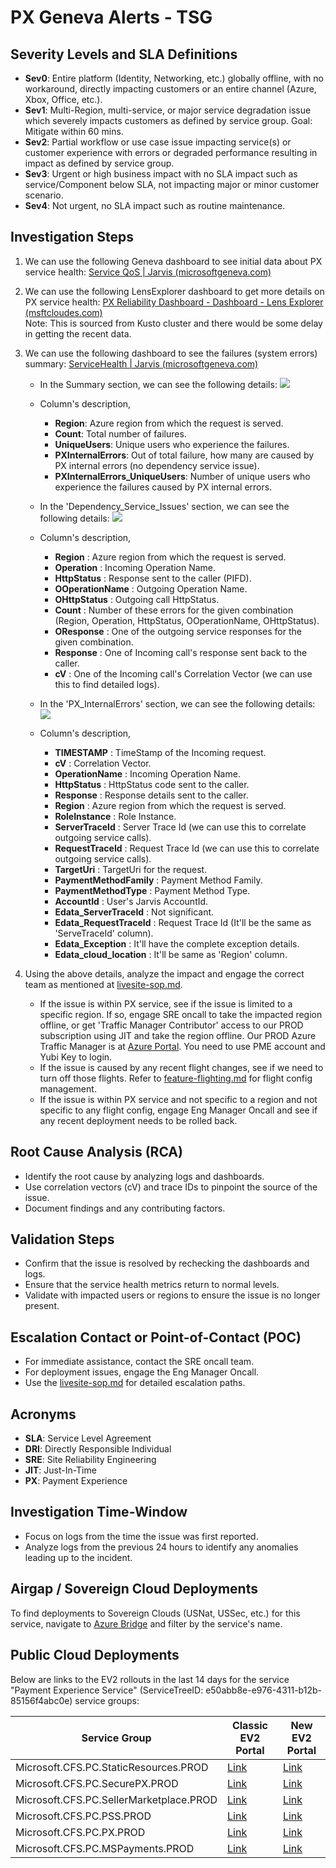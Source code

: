 PX Geneva Alerts - TSG
======================

Severity Levels and SLA Definitions
-----------------------------------

*   **Sev0**: Entire platform (Identity, Networking, etc.) globally offline, with no workaround, directly impacting customers or an entire channel (Azure, Xbox, Office, etc.).
*   **Sev1**: Multi-Region, multi-service, or major service degradation issue which severely impacts customers as defined by service group. Goal: Mitigate within 60 mins.
*   **Sev2**: Partial workflow or use case issue impacting service(s) or customer experience with errors or degraded performance resulting in impact as defined by service group.
*   **Sev3**: Urgent or high business impact with no SLA impact such as service/Component below SLA, not impacting major or minor customer scenario.
*   **Sev4**: Not urgent, no SLA impact such as routine maintenance.

Investigation Steps
-------------------

1.  We can use the following Geneva dashboard to see initial data about PX service health: [Service QoS | Jarvis (microsoftgeneva.com)](https://portal.microsoftgeneva.com/dashboard/paymentexperience-metrics-prod/Service%2520QoS)
    
2.  We can use the following LensExplorer dashboard to get more details on PX service health: [PX Reliability Dashboard - Dashboard - Lens Explorer (msftcloudes.com)](https://lens.msftcloudes.com/#/dashboard/5dc09589-664c-4f9e-b41e-02bb73b36eab?temp=0&isSample=false&_g=%28ws:e377c266-06a6-4858-9d50-4e24c8d098ed%29)  
    Note: This is sourced from Kusto cluster and there would be some delay in getting the recent data.
    
3.  We can use the following dashboard to see the failures (system errors) summary: [ServiceHealth | Jarvis (microsoftgeneva.com)](https://portal.microsoftgeneva.com/dashboard/paymentexperience-metrics-prod/ServiceHealth)
    
    *    In the Summary section, we can see the following details:
    ![](/images/livesite/1-9216490d62fa40d8905be6124111c89f.png)
    *   Column's description,
        *   **Region**: Azure region from which the request is served.
        *   **Count**: Total number of failures.
        *   **UniqueUsers**: Unique users who experience the failures.
        *   **PXInternalErrors**: Out of total failure, how many are caused by PX internal errors (no dependency service issue).
        *   **PXInternalErrors_UniqueUsers**: Number of unique users who experience the failures caused by PX internal errors.

    *    In the 'Dependency_Service_Issues' section, we can see the following details:
    ![](/images/livesite/1-a7542e7283cc4b76b69b29267a150ba6.png)
    *   Column's description,
        *   **Region** : Azure region from which the request is served.
        *   **Operation** : Incoming Operation Name.
        *   **HttpStatus** : Response sent to the caller (PIFD).
        *   **OOperationName** : Outgoing Operation Name.
        *   **OHttpStatus** : Outgoing call HttpStatus.
        *   **Count** : Number of these errors for the given combination (Region, Operation, HttpStatus, OOperationName, OHttpStatus).
        *   **OResponse** : One of the outgoing service responses for the given combination.
        *   **Response** : One of Incoming call's response sent back to the caller.
        *   **cV** : One of the Incoming call's Correlation Vector (we can use this to find detailed logs).   

    *    In the 'PX_InternalErrors' section, we can see the following details:
    ![](/images/livesite/1-615a7393236b4aacb4dea17cc23102ff.png)
    *   Column's description,
        *   **TIMESTAMP** : TimeStamp of the Incoming request.
        *   **cV** : Correlation Vector.
        *   **OperationName** : Incoming Operation Name.
        *   **HttpStatus** : HttpStatus code sent to the caller.
        *   **Response** : Response details sent to the caller.
        *   **Region** : Azure region from which the request is served.
        *   **RoleInstance** : Role Instance.
        *   **ServerTraceId** : Server Trace Id (we can use this to correlate outgoing service calls).
        *   **RequestTraceId** : Request Trace Id (we can use this to correlate outgoing service calls).
        *   **TargetUri** : TargetUri for the request.
        *   **PaymentMethodFamily** : Payment Method Family.
        *   **PaymentMethodType** : Payment Method Type.
        *   **AccountId** : User's Jarvis AccountId.
        *   **Edata_ServerTraceId** : Not significant.
        *   **Edata_RequestTraceId** : Request Trace Id (It'll be the same as 'ServeTraceId' column).
        *   **Edata_Exception** : It'll have the complete exception details.
        *   **Edata_cloud_location** : It'll be same as 'Region' column.

4.  Using the above details, analyze the impact and engage the correct team as mentioned at [livesite-sop.md](https://microsoft.visualstudio.com/Universal%20Store/_git/SC.CSPayments.PX?path=/private/Payments/Docs/operations/livesite-sop.md&_a=preview).
    
    *   If the issue is within PX service, see if the issue is limited to a specific region. If so, engage SRE oncall to take the impacted region offline, or get 'Traffic Manager Contributor' access to our PROD subscription using JIT and take the region offline. Our PROD Azure Traffic Manager is at [Azure Portal](https://portal.azure.com/#@mspmecloud.onmicrosoft.com/resource/subscriptions/9b6168fd-7d68-47e1-9c71-e51828aa62c0/resourceGroups/PX-Services-PROD-TM/providers/Microsoft.Network/trafficmanagerprofiles/paymentexperience-cp/overview). You need to use PME account and Yubi Key to login.
    *   If the issue is caused by any recent flight changes, see if we need to turn off those flights. Refer to [feature-flighting.md](https://microsoft.visualstudio.com/Universal%20Store/_git/SC.CSPayments.PX?path=/private/Payments/Docs/operations/feature-flighting.md&_a=preview) for flight config management.
    *   If the issue is within PX service and not specific to a region and not specific to any flight config, engage Eng Manager Oncall and see if any recent deployment needs to be rolled back.

Root Cause Analysis (RCA)
-------------------------

*   Identify the root cause by analyzing logs and dashboards.
*   Use correlation vectors (cV) and trace IDs to pinpoint the source of the issue.
*   Document findings and any contributing factors.

Validation Steps
----------------

*   Confirm that the issue is resolved by rechecking the dashboards and logs.
*   Ensure that the service health metrics return to normal levels.
*   Validate with impacted users or regions to ensure the issue is no longer present.

Escalation Contact or Point-of-Contact (POC)
--------------------------------------------

*   For immediate assistance, contact the SRE oncall team.
*   For deployment issues, engage the Eng Manager Oncall.
*   Use the [livesite-sop.md](https://microsoft.visualstudio.com/Universal%20Store/_git/SC.CSPayments.PX?path=/private/Payments/Docs/operations/livesite-sop.md&_a=preview) for detailed escalation paths.

Acronyms
--------

*   **SLA**: Service Level Agreement
*   **DRI**: Directly Responsible Individual
*   **SRE**: Site Reliability Engineering
*   **JIT**: Just-In-Time
*   **PX**: Payment Experience

Investigation Time-Window
-------------------------

*   Focus on logs from the time the issue was first reported.
*   Analyze logs from the previous 24 hours to identify any anomalies leading up to the incident.

Airgap / Sovereign Cloud Deployments
------------------------------------

To find deployments to Sovereign Clouds (USNat, USSec, etc.) for this service, navigate to [Azure Bridge](https://bridge.azure.com/#/ReleaseStatus/Latest) and filter by the service's name.

Public Cloud Deployments
------------------------

Below are links to the EV2 rollouts in the last 14 days for the service "Payment Experience Service" (ServiceTreeID: e50abb8e-e976-4311-b12b-85156f4abc0e) service groups:

| Service Group | Classic EV2 Portal | New EV2 Portal |
|---------------|--------------------|----------------|
| Microsoft.CFS.PC.StaticResources.PROD | [Link](https://ev2portal.azure.net/#/?servicegroups=microsoft.staticresources&daterange=14&rolloutinfra=Prod) | [Link](https://ra.ev2portal.azure.net/#/Prod/e50abb8e-e976-4311-b12b-85156f4abc0e/Microsoft.CFS.PC.StaticResources.PROD?dateRange=14) |
| Microsoft.CFS.PC.SecurePX.PROD | [Link](https://ev2portal.azure.net/#/?servicegroups=securepx&daterange=14&rolloutinfra=Prod) | [Link](https://ra.ev2portal.azure.net/#/Prod/e50abb8e-e976-4311-b12b-85156f4abc0e/Microsoft.CFS.PC.SecurePX.PROD?dateRange=14) |
| Microsoft.CFS.PC.SellerMarketplace.PROD | [Link](https://ev2portal.azure.net/#/?servicegroups=microsoft.cfs.pc.sellermarketplace.prod&daterange=14&rolloutinfra=Prod) | [Link](https://ra.ev2portal.azure.net/#/Prod/e50abb8e-e976-4311-b12b-85156f4abc0e/Microsoft.CFS.PC.SellerMarketplace.PROD?dateRange=14) |
| Microsoft.CFS.PC.PSS.PROD | [Link](https://ev2portal.azure.net/#/?servicegroups=pss&daterange=14&rolloutinfra=Prod) | [Link](https://ra.ev2portal.azure.net/#/Prod/e50abb8e-e976-4311-b12b-85156f4abc0e/Microsoft.CFS.PC.PSS.PROD?dateRange=14) |
| Microsoft.CFS.PC.PX.PROD | [Link](https://ev2portal.azure.net/#/?servicegroups=PX&daterange=14&rolloutinfra=Prod) | [Link](https://ra.ev2portal.azure.net/#/Prod/e50abb8e-e976-4311-b12b-85156f4abc0e/Microsoft.CFS.PC.PX.PROD?dateRange=14) |
| Microsoft.CFS.PC.MSPayments.PROD | [Link](https://ev2portal.azure.net/#/?servicegroups=MSPayments&daterange=14&rolloutinfra=Prod) | [Link](https://ra.ev2portal.azure.net/#/Prod/e50abb8e-e976-4311-b12b-85156f4abc0e/Microsoft.CFS.PC.MSPayments.PROD?dateRange=14)